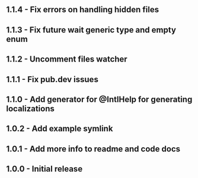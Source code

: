 ## 1.1.4 - Fix errors on handling hidden files
## 1.1.3 - Fix future wait generic type and empty enum
## 1.1.2 - Uncomment files watcher
## 1.1.1 - Fix pub.dev issues
## 1.1.0 - Add generator for @IntlHelp for generating localizations
## 1.0.2 - Add example symlink
## 1.0.1 - Add more info to readme and code docs
## 1.0.0 - Initial release
